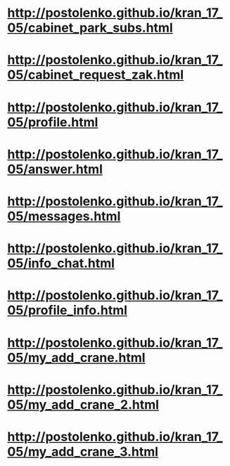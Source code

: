 # http://postolenko.github.io/kran_17_05/cabinet_park_subs.html
# http://postolenko.github.io/kran_17_05/сabinet_request_zak.html
# http://postolenko.github.io/kran_17_05/profile.html
# http://postolenko.github.io/kran_17_05/answer.html
# http://postolenko.github.io/kran_17_05/messages.html
# http://postolenko.github.io/kran_17_05/info_chat.html
# http://postolenko.github.io/kran_17_05/profile_info.html
# http://postolenko.github.io/kran_17_05/my_add_crane.html
# http://postolenko.github.io/kran_17_05/my_add_crane_2.html
# http://postolenko.github.io/kran_17_05/my_add_crane_3.html